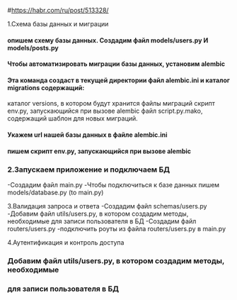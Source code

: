 #https://habr.com/ru/post/513328/

1.Схема базы данных и миграции

#### опишем схему базы данных. Создадим файл models/users.py И models/posts.py

#### Чтобы автоматизировать миграции базы данных, установим alembic

#### Эта команда создаст в текущей директории файл alembic.ini и каталог migrations содержащий:
каталог versions, в котором будут хранится файлы миграций
скрипт env.py, запускающийся при вызове alembic
файл script.py.mako, содержащий шаблон для новых миграций.

#### Укажем url нашей базы данных в файле alembic.ini

#### пишем скрипт env.py, запускающийся при вызове alembic

### 2.Запускаем приложение и подключаем БД
-Создадим файл main.py
-Чтобы подключиться к базе данных пишем models/database.py (to main.py)

3.Валидация запроса и ответа
-Создадим файл schemas/users.py
-Добавим файл utils/users.py, в котором создадим методы, необходимые для записи пользователя в БД
-Создадим файл routers/users.py
-подключить роуты из файла routers/users.py в main.py

4.Аутентификация и контроль доступа

### Добавим файл utils/users.py, в котором создадим методы, необходимые

### для записи пользователя в БД
